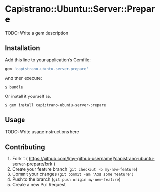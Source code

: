 # Capistrano::Ubuntu::Server::Prepare

TODO: Write a gem description

## Installation

Add this line to your application's Gemfile:

```ruby
gem 'capistrano-ubuntu-server-prepare'
```

And then execute:

    $ bundle

Or install it yourself as:

    $ gem install capistrano-ubuntu-server-prepare

## Usage

TODO: Write usage instructions here

## Contributing

1. Fork it ( https://github.com/[my-github-username]/capistrano-ubuntu-server-prepare/fork )
2. Create your feature branch (`git checkout -b my-new-feature`)
3. Commit your changes (`git commit -am 'Add some feature'`)
4. Push to the branch (`git push origin my-new-feature`)
5. Create a new Pull Request
